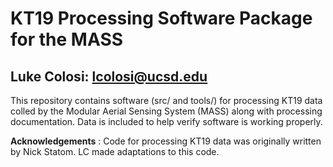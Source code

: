 # KT19 Processing Software Package for the MASS

Luke Colosi: lcolosi@ucsd.edu 
-----------------------------

This repository contains software (src/ and tools/) for processing KT19 data colled by the Modular Aerial Sensing System (MASS) along with processing documentation. Data is included to help verify software is working properly. 

**Acknowledgements** : Code for processing KT19 data was originally written by Nick Statom. LC made adaptations to this code.
